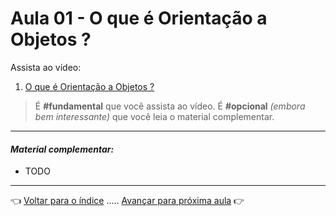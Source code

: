 # Aula 01 - O que é Orientação a Objetos ?

Assista ao vídeo:

  1. [O que é Orientação a Objetos ?](https://youtu.be/KlIL63MeyMY?t=274)

> É **#fundamental** que você assista ao vídeo. É **#opcional** _(embora bem interessante)_ que você leia o material complementar.

---

#### _Material complementar:_
* TODO

---

👈 [Voltar para o índice](../README.md) ..... [Avançar para próxima aula](../aula02/aula.md) 👉